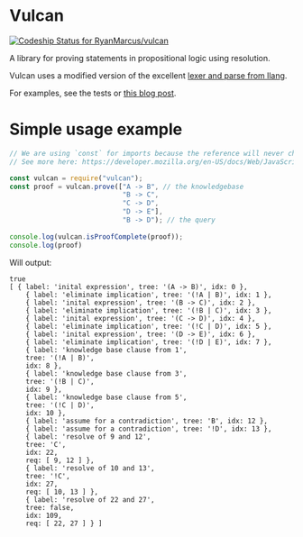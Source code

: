# Vulcan

[ ![Codeship Status for RyanMarcus/vulcan](https://codeship.com/projects/445f6a20-3409-0133-a68d-56c8db4126b8/status?branch=master)](https://codeship.com/projects/100424)

A library for proving statements in propositional logic using resolution.

Vulcan uses a modified version of the excellent [lexer and parse from llang](https://github.com/pnevyk/llang).

For examples, see the tests or [this blog post](http://rmarcus.info/blog/2015/09/02/vulcan.html).


# Simple usage example

```javascript
// We are using `const` for imports because the reference will never change.`
// See more here: https://developer.mozilla.org/en-US/docs/Web/JavaScript/Reference/Statements/const

const vulcan = require("vulcan");
const proof = vulcan.prove(["A -> B", // the knowledgebase
                            "B -> C", 
                            "C -> D",
                            "D -> E"],
                            "B -> D"); // the query
                            
console.log(vulcan.isProofComplete(proof)); 
console.log(proof)
```

Will output:

```
true
[ { label: 'inital expression', tree: '(A -> B)', idx: 0 },
    { label: 'eliminate implication', tree: '(!A | B)', idx: 1 },
    { label: 'inital expression', tree: '(B -> C)', idx: 2 },
    { label: 'eliminate implication', tree: '(!B | C)', idx: 3 },
    { label: 'inital expression', tree: '(C -> D)', idx: 4 },
    { label: 'eliminate implication', tree: '(!C | D)', idx: 5 },
    { label: 'inital expression', tree: '(D -> E)', idx: 6 },
    { label: 'eliminate implication', tree: '(!D | E)', idx: 7 },
    { label: 'knowledge base clause from 1',
    tree: '(!A | B)',
    idx: 8 },
    { label: 'knowledge base clause from 3',
    tree: '(!B | C)',
    idx: 9 },
    { label: 'knowledge base clause from 5',
    tree: '(!C | D)',
    idx: 10 },
    { label: 'assume for a contradiction', tree: 'B', idx: 12 },
    { label: 'assume for a contradiction', tree: '!D', idx: 13 },
    { label: 'resolve of 9 and 12',
    tree: 'C',
    idx: 22,
    req: [ 9, 12 ] },
    { label: 'resolve of 10 and 13',
    tree: '!C',
    idx: 27,
    req: [ 10, 13 ] },
    { label: 'resolve of 22 and 27',
    tree: false,
    idx: 109,
    req: [ 22, 27 ] } ]
```